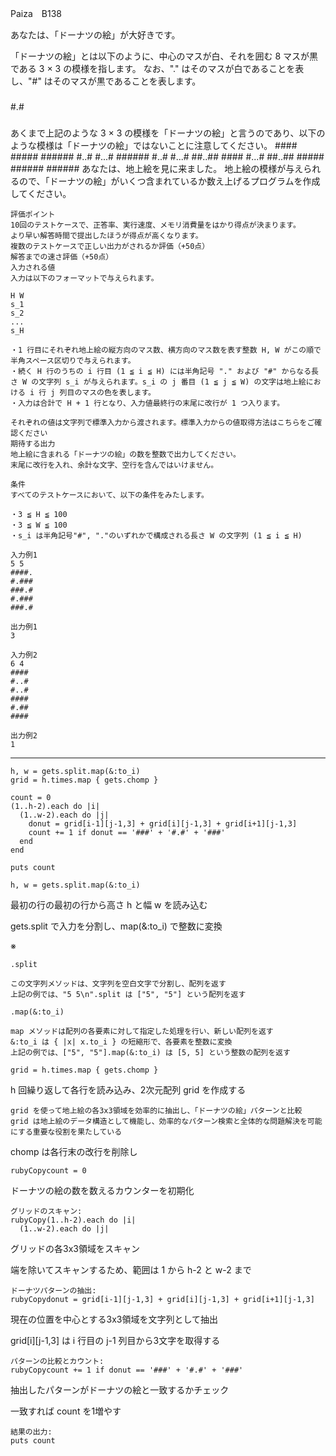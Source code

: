 Paiza　B138　

あなたは、「ドーナツの絵」が大好きです。

「ドーナツの絵」とは以下のように、中心のマスが白、それを囲む 8 マスが黒である 3 × 3 の模様を指します。
なお、"." はそのマスが白であることを表し、"#" はそのマスが黒であることを表します。
###
#.#
###
あくまで上記のような 3 × 3 の模様を「ドーナツの絵」と言うのであり、以下のような模様は「ドーナツの絵」ではないことに注意してください。
    ####    #####   ######
    #..#    #...#   ######
    #..#    #...#   ##..##
    ####    #...#   ##..##
            #####   ######
                    ######
あなたは、地上絵を見に来ました。
地上絵の模様が与えられるので、「ドーナツの絵」がいくつ含まれているか数え上げるプログラムを作成してください。

```
評価ポイント
10回のテストケースで、正答率、実行速度、メモリ消費量をはかり得点が決まります。
より早い解答時間で提出したほうが得点が高くなります。
複数のテストケースで正しい出力がされるか評価（+50点）
解答までの速さ評価（+50点）
入力される値
入力は以下のフォーマットで与えられます。
```
```
H W
s_1
s_2
...
s_H
```
```
・1 行目にそれぞれ地上絵の縦方向のマス数、横方向のマス数を表す整数 H, W がこの順で半角スペース区切りで与えられます。
・続く H 行のうちの i 行目 (1 ≦ i ≦ H) には半角記号 "." および "#" からなる長さ W の文字列 s_i が与えられます。s_i の j 番目 (1 ≦ j ≦ W) の文字は地上絵における i 行 j 列目のマスの色を表します。
・入力は合計で H + 1 行となり、入力値最終行の末尾に改行が 1 つ入ります。

それぞれの値は文字列で標準入力から渡されます。標準入力からの値取得方法はこちらをご確認ください
期待する出力
地上絵に含まれる「ドーナツの絵」の数を整数で出力してください。
末尾に改行を入れ、余計な文字、空行を含んではいけません。

条件
すべてのテストケースにおいて、以下の条件をみたします。

・3 ≦ H ≦ 100
・3 ≦ W ≦ 100
・s_i は半角記号"#", "."のいずれかで構成される長さ W の文字列 (1 ≦ i ≦ H)
```
```
入力例1
5 5
####.
#.###
###.#
#.###
###.#
```
```
出力例1
3
```
```
入力例2
6 4
####
#..#
#..#
####
#.##
####
```
```
出力例2
1
```
--------

```
h, w = gets.split.map(&:to_i)
grid = h.times.map { gets.chomp }

count = 0
(1..h-2).each do |i|
  (1..w-2).each do |j|
    donut = grid[i-1][j-1,3] + grid[i][j-1,3] + grid[i+1][j-1,3]
    count += 1 if donut == '###' + '#.#' + '###'
  end
end

puts count
```
```
h, w = gets.split.map(&:to_i)
```
最初の行の最初の行から高さ h と幅 w を読み込む

gets.split で入力を分割し、map(&:to_i) で整数に変換

※
```
.split

この文字列メソッドは、文字列を空白文字で分割し、配列を返す
上記の例では、"5 5\n".split は ["5", "5"] という配列を返す
```
```
.map(&:to_i)

map メソッドは配列の各要素に対して指定した処理を行い、新しい配列を返す
&:to_i は { |x| x.to_i } の短縮形で、各要素を整数に変換
上記の例では、["5", "5"].map(&:to_i) は [5, 5] という整数の配列を返す
```

```
grid = h.times.map { gets.chomp }
```
h 回繰り返して各行を読み込み、2次元配列 grid を作成する
```
grid を使って地上絵の各3x3領域を効率的に抽出し、「ドーナツの絵」パターンと比較
grid は地上絵のデータ構造として機能し、効率的なパターン検索と全体的な問題解決を可能にする重要な役割を果たしている
```

chomp は各行末の改行を削除し

```
rubyCopycount = 0
```

ドーナツの絵の数を数えるカウンターを初期化

```
グリッドのスキャン:
rubyCopy(1..h-2).each do |i|
  (1..w-2).each do |j|
```

グリッドの各3x3領域をスキャン

端を除いてスキャンするため、範囲は 1 から h-2 と w-2 まで

```
ドーナツパターンの抽出:
rubyCopydonut = grid[i-1][j-1,3] + grid[i][j-1,3] + grid[i+1][j-1,3]
```

現在の位置を中心とする3x3領域を文字列として抽出

grid[i][j-1,3] は i 行目の j-1 列目から3文字を取得する

```
パターンの比較とカウント:
rubyCopycount += 1 if donut == '###' + '#.#' + '###'
```

抽出したパターンがドーナツの絵と一致するかチェック

一致すれば count を1増やす

```
結果の出力:
puts count
```
